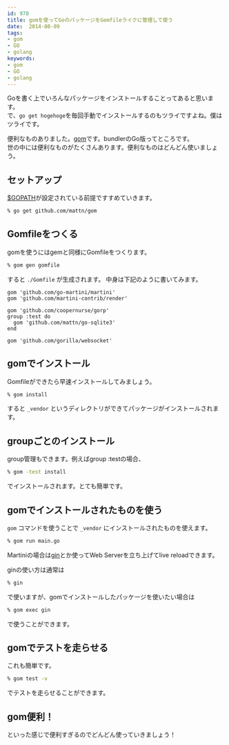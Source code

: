 ```yaml
---
id: 978
title: gomを使ってGoのパッケージをGemfileライクに管理して使う
date:  2014-08-09
tags:
- gom
- GO
- golang
keywords:
- gom
- GO
- golang
---
```


Goを書く上でいろんなパッケージをインストールすることってあると思います。<br>
で、`go get hogehoge`を毎回手動でインストールするのもツライですよね。僕はツライです。

便利なものありました。[gom](https://github.com/mattn/gom)です。bundlerのGo版ってところです。<br>
世の中には便利なものがたくさんあります。便利なものはどんどん使いましょう。

## セットアップ

[$GOPATH](http://golang.org/doc/code.html#GOPATH)が設定されている前提ですすめていきます。

```sh
% go get github.com/mattn/gom
```

## Gomfileをつくる

gomを使うにはgemと同様にGomfileをつくります。<br>

```sh
% gom gen gomfile
```

すると `./Gomfile` が生成されます。
中身は下記のように書いてみます。

```
gom 'github.com/go-martini/martini'
gom 'github.com/martini-contrib/render'

gom 'github.com/coopernurse/gorp'
group :test do
  gom 'github.com/mattn/go-sqlite3'
end

gom 'github.com/gorilla/websocket'
```

## gomでインストール

Gomfileができたら早速インストールしてみましょう。

```sh
% gom install
```

すると `_vendor` というディレクトリができてパッケージがインストールされます。

## groupごとのインストール

group管理もできます。例えばgroup :testの場合、

```sh
% gom -test install
```

でインストールされます。とても簡単です。

## gomでインストールされたものを使う

`gom` コマンドを使うことで `_vendor` にインストールされたものを使えます。

```sh
% gom run main.go
```

Martiniの場合は[gin](https://github.com/codegangsta/gin)とか使ってWeb Serverを立ち上げてlive reloadできます。

ginの使い方は通常は

```sh
% gin
```

で使いますが、gomでインストールしたパッケージを使いたい場合は

```sh
% gom exec gin
```

で使うことができます。

## gomでテストを走らせる

これも簡単です。

```sh
% gom test -v
```

でテストを走らせることができます。

## gom便利！

といった感じで便利すぎるのでどんどん使っていきましょう！
